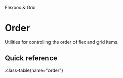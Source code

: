 <span text-primary fw-600>Flexbox & Grid</span>

# Order

Utilities for controlling the order of flex and grid items.

## Quick reference

:class-table{name="order"}
